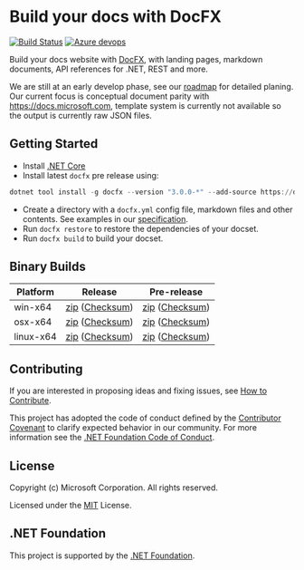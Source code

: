 # Build your docs with DocFX

[![Build Status](https://ceapex.visualstudio.com/Engineering/_apis/build/status/Docs.Build/docfx-pipeline?branchName=v3-release)](https://ceapex.visualstudio.com/Engineering/_build/latest?definitionId=1429&branchName=v3-release) [![Azure devops](https://img.shields.io/myget/docfx-v3/v/docfx.svg?label=myget)](https://docfx.visualstudio.com/docfx/_packaging?_a=feed&feed=docs-public-packages)

Build your docs website with [DocFX](https://github.com/dotnet/docfx), with landing pages, markdown documents, API references for .NET, REST and more.

We are still at an early develop phase, see our [roadmap](https://github.com/dotnet/docfx/blob/v3/docs/roadmap.md) for detailed planing.
Our current focus is conceptual document parity with https://docs.microsoft.com, template system is currently not available so the output is currently raw JSON files.

## Getting Started

- Install [.NET Core](https://www.microsoft.com/net/download)
- Install latest `docfx` pre release using:
```powershell
dotnet tool install -g docfx --version "3.0.0-*" --add-source https://docfx.pkgs.visualstudio.com/docfx/_packaging/docs-public-packages/nuget/v3
```
- Create a directory with a `docfx.yml` config file, markdown files and other contents. See examples in our [specification](https://github.com/dotnet/docfx/tree/v3/docs/specs).
- Run `docfx restore` to restore the dependencies of your docset.
- Run `docfx build` to build your docset.

## Binary Builds
|Platform|Release|Pre-release|
|---|---|---|
|win-x64|[zip](https://opsbuildk8sprod.blob.core.windows.net/docfx-bin/docfx-win7-x64-latest.zip) ([Checksum](https://opsbuildk8sprod.blob.core.windows.net/docfx-bin/docfx-win7-x64-latest.zip.sha256))|[zip](https://opbuildstoragesandbox.blob.core.windows.net/docfx-bin/docfx-win7-x64-latest.zip) ([Checksum](https://opbuildstoragesandbox.blob.core.windows.net/docfx-bin/docfx-win7-x64-latest.zip.sha256))|
|osx-x64|[zip](https://opsbuildk8sprod.blob.core.windows.net/docfx-bin/docfx-osx-x64-latest.zip) ([Checksum](https://opsbuildk8sprod.blob.core.windows.net/docfx-bin/docfx-osx-x64-latest.sha256))|[zip](https://opbuildstoragesandbox.blob.core.windows.net/docfx-bin/docfx-osx-x64-latest-latest) ([Checksum](https://opbuildstoragesandbox.blob.core.windows.net/docfx-bin/docfx-osx-x64-latest.zip.sha256))|
|linux-x64|[zip](https://opsbuildk8sprod.blob.core.windows.net/docfx-bin/docfx-linux-x64-latest.zip) ([Checksum](https://opsbuildk8sprod.blob.core.windows.net/docfx-bin/docfx-linux-x64-latest.zip.sha256))|[zip](https://opbuildstoragesandbox.blob.core.windows.net/docfx-bin/docfx-linux-x64-latest.zip) ([Checksum](https://opbuildstoragesandbox.blob.core.windows.net/docfx-bin/docfx-linux-x64-latest.zip.sha256))|


## Contributing

If you are interested in proposing ideas and fixing issues, see [How to Contribute](.github/CONTRIBUTING.md).

This project has adopted the code of conduct defined by the [Contributor Covenant](http://contributor-covenant.org/) to clarify expected behavior in our community.
For more information see the [.NET Foundation Code of Conduct](http://www.dotnetfoundation.org/code-of-conduct).

## License

Copyright (c) Microsoft Corporation. All rights reserved.

Licensed under the [MIT](https://github.com/dotnet/docfx/blob/v3/LICENSE.txt) License.

## .NET Foundation

This project is supported by the [.NET Foundation](http://www.dotnetfoundation.org).
